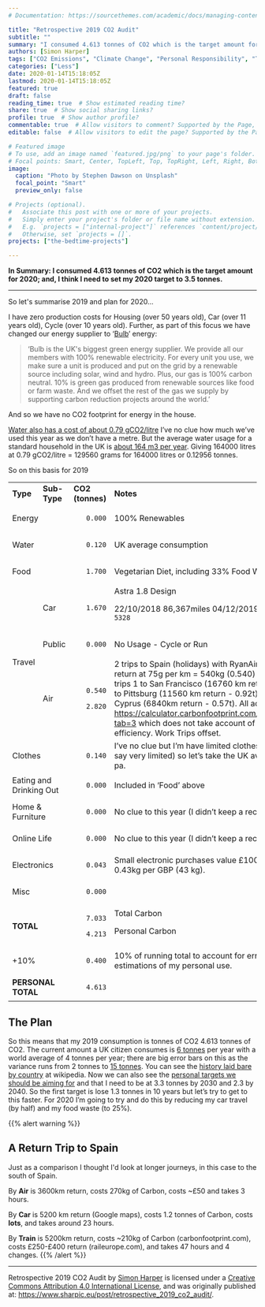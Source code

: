 ```yaml
---
# Documentation: https://sourcethemes.com/academic/docs/managing-content/

title: "Retrospective 2019 CO2 Audit"
subtitle: ""
summary: "I consumed 4.613 tonnes of CO2 which is the target amount for 2020; and, I think I need to set my 2020 target to 3.5 tonnes."
authors: [Simon Harper]
tags: ["CO2 Emissions", "Climate Change", "Personal Responsibility", "Travel", "Transport"]
categories: ["Less"]
date: 2020-01-14T15:18:05Z
lastmod: 2020-01-14T15:18:05Z
featured: true
draft: false
reading_time: true  # Show estimated reading time?
share: true  # Show social sharing links?
profile: true  # Show author profile?
commentable: true  # Allow visitors to comment? Supported by the Page, Post, and Docs content types.
editable: false  # Allow visitors to edit the page? Supported by the Page, Post, and Docs content types.

# Featured image
# To use, add an image named `featured.jpg/png` to your page's folder.
# Focal points: Smart, Center, TopLeft, Top, TopRight, Left, Right, BottomLeft, Bottom, BottomRight.
image:
  caption: "Photo by Stephen Dawson on Unsplash"
  focal_point: "Smart"
  preview_only: false

# Projects (optional).
#   Associate this post with one or more of your projects.
#   Simply enter your project's folder or file name without extension.
#   E.g. `projects = ["internal-project"]` references `content/project/deep-learning/index.md`.
#   Otherwise, set `projects = []`.
projects: ["the-bedtime-projects"]

---
```


**In Summary: I consumed 4.613 tonnes of CO2 which is the target amount for 2020; and, I think I need to set my 2020 target to 3.5 tonnes.**

---

So let's summarise 2019 and plan for 2020...

I have zero production costs for Housing (over 50 years old), Car (over 11 years old), Cycle (over 10 years old). Further, as part of this focus we have changed our energy supplier to ‘[Bulb](https://bulb.co.uk)’ energy:

> ‘Bulb is the UK's biggest green energy supplier. We provide all our members with 100% renewable electricity. For every unit you use, we make sure a unit is produced and put on the grid by a renewable source including solar, wind and hydro. Plus, our gas is 100% carbon neutral. 10% is green gas produced from renewable sources like food or farm waste. And we offset the rest of the gas we supply by supporting carbon reduction projects around the world.’ 

And so we have no CO2 footprint for energy in the house.

[Water also has a cost of about 0.79 gCO2/litre](https://oco-carbon.com/metrics/the-carbon-footprint-of-tap-water/) I’ve no clue how much we’ve used this year as we don’t have a metre. But the average water usage for a standard household in the UK is [about 164 m3 per year](https://www.onaverage.co.uk/consumption-averages/average-water-usage). Giving 164000 litres at 0.79 gCO2/litre = 129560 grams for 164000 litres or 0.12956 tonnes.

So on this basis for 2019 


<table>
  <tr>
   <td><strong>Type</strong>
   </td>
   <td><strong>Sub-Type</strong>
   </td>
   <td><strong>CO2 (tonnes)</strong>
   </td>
   <td><strong>Notes</strong>
   </td>
  </tr>
  <tr>
   <td colspan="2" >Energy
   </td>
   <td><p style="text-align: right">
<code>0.000</code></p>

   </td>
   <td>100% Renewables
   </td>
  </tr>
  <tr>
   <td colspan="2" >Water
   </td>
   <td><p style="text-align: right">
<code>0.120</code></p>

   </td>
   <td>UK average consumption
   </td>
  </tr>
  <tr>
   <td colspan="2" >Food
   </td>
   <td><p style="text-align: right">
<code>1.700</code></p>

   </td>
   <td>Vegetarian Diet, including 33% Food Waste
   </td>
  </tr>
  <tr>
   <td rowspan="3" >Travel
   </td>
   <td>Car
   </td>
   <td><p style="text-align: right">
<code>1.670</code></p>

   </td>
   <td>Astra 1.8 Design 
<p>
22/10/2018 86,367miles 04/12/2019 91,695 miles = <code>5328</code>
   </td>
  </tr>
  <tr>
   <td>Public
   </td>
   <td><p style="text-align: right">
<code>0.000</code></p>

   </td>
   <td>No Usage - Cycle or Run
   </td>
  </tr>
  <tr>
   <td>Air
   </td>
   <td><p style="text-align: right">
<code>0.540</code></p>

<p>
<p style="text-align: right">
<code>2.820</code></p>

   </td>
   <td>2 trips to Spain (holidays) with RyanAir at 3600km return at 75g per km = 540kg (0.540) tonnes. 3 work trips 1 to San Francisco (16760 km return - 1.33t) 1 to Pittsburg (11560 km return - 0.92t), and 1 to Cyprus (6840km return - 0.57t). All according to <a href="https://calculator.carbonfootprint.com/calculator.aspx?tab=3">https://calculator.carbonfootprint.com/calculator.aspx?tab=3</a> which does not take account of the airline efficiency. Work Trips offset.
   </td>
  </tr>
  <tr>
   <td colspan="2" >Clothes
   </td>
   <td><p style="text-align: right">
<code>0.140</code></p>

   </td>
   <td>I’ve no clue but I’m have limited clothes (my wife would say very limited) so let’s take the UK average of 140kg pa.
   </td>
  </tr>
  <tr>
   <td colspan="2" >Eating and Drinking Out
   </td>
   <td><p style="text-align: right">
<code>0.000</code></p>

   </td>
   <td>Included in ‘Food’ above
   </td>
  </tr>
  <tr>
   <td colspan="2" >Home & Furniture
   </td>
   <td><p style="text-align: right">
<code>0.000</code></p>

   </td>
   <td>No clue to this year (I didn’t keep a record)
   </td>
  </tr>
  <tr>
   <td colspan="2" >Online Life
   </td>
   <td><p style="text-align: right">
<code>0.000</code></p>

   </td>
   <td>No clue to this year (I didn’t keep a record)
   </td>
  </tr>
  <tr>
   <td colspan="2" >Electronics
   </td>
   <td><p style="text-align: right">
<code>0.043</code></p>

   </td>
   <td>Small electronic purchases value £100 this year at the 0.43kg per GBP (43 kg).
   </td>
  </tr>
  <tr>
   <td colspan="2" >Misc
   </td>
   <td><p style="text-align: right">
<code>0.000</code></p>

   </td>
   <td>
   </td>
  </tr>
  <tr>
   <td colspan="2" ><strong>TOTAL</strong>
   </td>
   <td><p style="text-align: right">
<code>7.033</code></p>

<p>
<p style="text-align: right">
<code>4.213</code></p>

   </td>
   <td>Total Carbon
<p>
Personal Carbon
   </td>
  </tr>
  <tr>
   <td colspan="2" >+10%
   </td>
   <td><p style="text-align: right">
<code>0.400</code></p>

   </td>
   <td>10% of running total to account for errors in estimations of my personal use.
   </td>
  </tr>
  <tr>
   <td colspan="2" ><strong>PERSONAL TOTAL</strong>
   </td>
   <td><p style="text-align: right">
<code>4.613</code></p>
   </td>
   <td>
   </td>
  </tr>
</table>

## The Plan

So this means that my 2019 consumption is tonnes of CO2 4.613 tonnes of CO2. The current amount a UK citizen consumes is [6 tonnes](https://www.ucsusa.org/global-warming/science-and-impacts/science/each-countrys-share-of-co2.html) per year with a world average of 4 tonnes per year; there are big error bars on this as the variance runs from 2 tonnes to [15 tonnes](https://www.ucsusa.org/global-warming/science-and-impacts/science/each-countrys-share-of-co2.html). You can see the [history laid bare by country](https://en.wikipedia.org/wiki/List_of_countries_by_carbon_dioxide_emissions_per_capita) at wikipedia. Now we can also see the [personal targets we should be aiming for](http://shrinkthatfootprint.com/carbon-targets-for-your-footprint) and that I need to be at 3.3 tonnes by 2030 and 2.3 by 2040. So the first target is lose 1.3 tonnes in 10 years but let’s try to get to this faster. For 2020 I’m going to try and do this by reducing my car travel (by half) and my food waste (to 25%).

{{% alert warning %}}
## A Return Trip to Spain

Just as a comparison I thought I'd look at longer journeys, in this case to the south of Spain.

By **Air** is 3600km return, costs 270kg of Carbon, costs ~£50 and takes 3 hours.

By **Car** is 5200 km return (Google maps), costs 1.2 tonnes of Carbon, costs **lots**, and takes around 23 hours.

By **Train** is 5200km return, costs ~210kg of Carbon (carbonfootprint.com), costs £250-£400 return (raileurope.com), and takes 47 hours and 4 changes.
{{% /alert %}}

---

<span xmlns:dct="http://purl.org/dc/terms/" href="http://purl.org/dc/dcmitype/Text" property="dct:title" rel="dct:type">Retrospective 2019 CO2 Audit</span> by <a xmlns:cc="http://creativecommons.org/ns#" href="https://www.sharpic.eu/post/retrospective_2019_co2_audit/" property="cc:attributionName" rel="cc:attributionURL">Simon Harper</a> is licensed under a <a rel="license" href="http://creativecommons.org/licenses/by/4.0/">Creative Commons Attribution 4.0 International License</a>, and was originally published at: https://www.sharpic.eu/post/retrospective_2019_co2_audit/.

